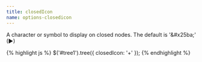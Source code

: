 ```yaml
---
title: closedIcon
name: options-closedicon
---
```


A character or symbol to display on closed nodes. The default is '&amp;#x25ba;' (&#x25ba;)

{% highlight js %}
$('#tree1').tree({
closedIcon: '+'
});
{% endhighlight %}
